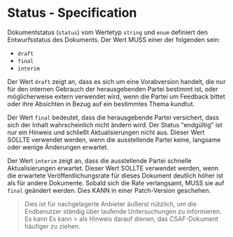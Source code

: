# Status - Specification

Dokumentstatus (`status`) vom Wertetyp `string` und `enum` definiert den Entwurfsstatus des Dokuments.
Der Wert MUSS einer der folgenden sein:

* `draft`
* `final`
* `interim`

Der Wert `draft` zeigt an, dass es sich um eine Vorabversion handelt, die nur für den internen Gebrauch der herausgebenden Partei bestimmt ist, oder möglicherweise extern verwendet wird, wenn die Partei um Feedback bittet oder ihre Absichten in Bezug auf ein bestimmtes Thema kundtut.

Der Wert `final` bedeutet, dass die herausgebende Partei versichert, dass sich der Inhalt wahrscheinlich nicht ändern wird.
Der Status "endgültig" ist nur ein Hinweis und schließt Aktualisierungen nicht aus.
Dieser Wert SOLLTE verwendet werden, wenn die ausstellende Partei keine, langsame oder wenige Änderungen erwartet.

Der Wert `interim` zeigt an, dass die ausstellende Partei schnelle Aktualisierungen erwartet.
Dieser Wert SOLLTE verwendet werden, wenn die erwartete Veröffentlichungsrate für dieses Dokument deutlich höher ist als für andere Dokumente.
Sobald sich die Rate verlangsamt, MUSS sie auf `final` geändert werden.
Dies KANN in einer Patch-Version geschehen.

> Dies ist für nachgelagerte Anbieter äußerst nützlich, um die Endbenutzer ständig über laufende Untersuchungen zu informieren. Es kann
Es kann > als Hinweis darauf dienen, das CSAF-Dokument häufiger zu ziehen.
